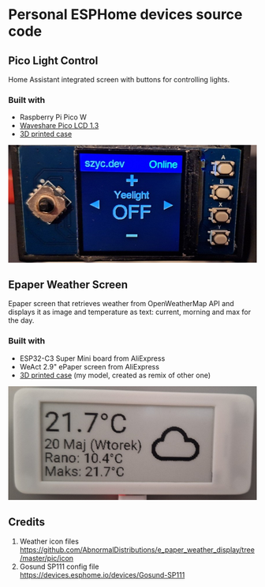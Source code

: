 # Personal ESPHome devices source code 

## Pico Light Control
Home Assistant integrated screen with buttons for controlling lights.
### Built with
- Raspberry Pi Pico W
- [Waveshare Pico LCD 1.3](https://www.waveshare.com/wiki/Pico-LCD-1.3)
- [3D printed case](https://www.printables.com/model/736288-raspberry-pico-rp2040-case)

![image](pico-light-control/photo.jpg)

## Epaper Weather Screen
Epaper screen that retrieves weather from OpenWeatherMap API and displays it as image and temperature as text: current, morning and max for the day.
### Built with
- ESP32-C3 Super Mini board from AliExpress
- WeAct 2.9" ePaper screen from AliExpress
- [3D printed case](https://www.printables.com/model/1302545-weact-29-epaper-case-remix) (my model, created as remix of other one)

![image](epaper-weather-screen/photo.jpg)

## Credits
1. Weather icon files \
https://github.com/AbnormalDistributions/e_paper_weather_display/tree/master/pic/icon
2. Gosund SP111 config file \
https://devices.esphome.io/devices/Gosund-SP111
